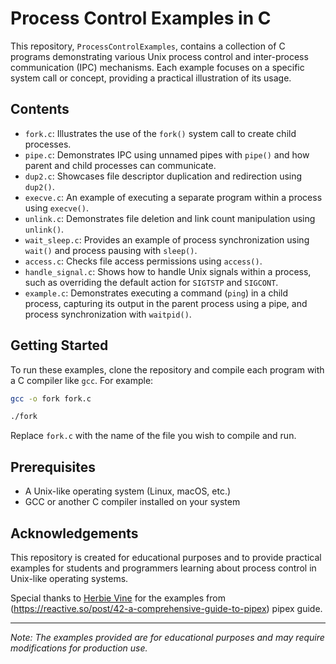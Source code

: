 # Process Control Examples in C

This repository, `ProcessControlExamples`, contains a collection of C programs demonstrating various Unix process control and inter-process communication (IPC) mechanisms. Each example focuses on a specific system call or concept, providing a practical illustration of its usage.

## Contents

- `fork.c`: Illustrates the use of the `fork()` system call to create child processes.
- `pipe.c`: Demonstrates IPC using unnamed pipes with `pipe()` and how parent and child processes can communicate.
- `dup2.c`: Showcases file descriptor duplication and redirection using `dup2()`.
- `execve.c`: An example of executing a separate program within a process using `execve()`.
- `unlink.c`: Demonstrates file deletion and link count manipulation using `unlink()`.
- `wait_sleep.c`: Provides an example of process synchronization using `wait()` and process pausing with `sleep()`.
- `access.c`: Checks file access permissions using `access()`.
- `handle_signal.c`: Shows how to handle Unix signals within a process, such as overriding the default action for `SIGTSTP` and `SIGCONT`.
- `example.c`: Demonstrates executing a command (`ping`) in a child process, capturing its output in the parent process using a pipe, and process synchronization with `waitpid()`.

## Getting Started

To run these examples, clone the repository and compile each program with a C compiler like `gcc`. For example:

```bash
gcc -o fork fork.c
```
```bash
./fork
```

Replace `fork.c` with the name of the file you wish to compile and run.

## Prerequisites

- A Unix-like operating system (Linux, macOS, etc.)
- GCC or another C compiler installed on your system

## Acknowledgements

This repository is created for educational purposes and to provide practical examples for students and programmers learning about process control in Unix-like operating systems.

Special thanks to [Herbie Vine](https://twitter.com/herbievine) for the examples from (https://reactive.so/post/42-a-comprehensive-guide-to-pipex) pipex guide.

---

*Note: The examples provided are for educational purposes and may require modifications for production use.*
